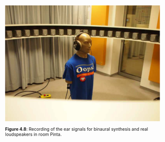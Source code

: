 ![Fig 4.8](fig4_08.png)

**Figure 4.8**: Recording of the ear signals for binaural synthesis and real
loudspeakers in room Pinta.
